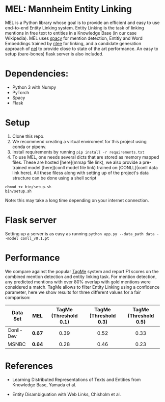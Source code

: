 # MEL: Mannheim Entity Linking
MEL is a Python library whose goal is to provide an efficient and easy to use end-to-end Entity Linking system.
Entity Linking is the task of linking mentions in free text to entities in a Knowledge Base (in our case Wikipedia).
MEL uses [spacy](https://spacy.io/) for mention detection, Entitiy and Word Embeddings trained by 
[ntee](https://github.com/studio-ousia/ntee) for linking, and a candidate generation approach of
[nel](https://github.com/wikilinks/nel) to provide close to state of the art performance. An easy to
setup (bare-bones) flask server is also included.

# Dependencies:
* Python 3 with Numpy
* PyTorch
* Spacy
* Flask


# Setup 

1. Clone this repo.
2. We recommend creating a virtual enviroment for this project using conda or pipenv.
3. Install requirements by running
```pip install -r requirements.txt```
4. To use MEL, one needs several dicts that are stored as memory mapped files. These are hosted [here](mmap file link), 
we also provide a pre-trained model [here](conll model file link) trained on [CONLL](conll data link here).
All these filess along with setting up of the project's data structure can be done using a shell script
```
chmod +x bin/setup.sh
bin/setup.sh
```
Note: this may take a long time depending on your internet connection.


# Flask server

Setting up a server is as easy as running
```python app.py --data_path data --model conll_v0.1.pt```

# Performance

We compare against the popular [TagMe](https://tagme.d4science.org/tagme/) system and report F1 scores on the combined
mention detection and entity linking task. For mention detection, any predicted mentions with over 80% overlap with 
gold mentions were considered a match. TagMe allows to filter Entity Linking using a confidence parameter, here we show
results for three different values for a fair comparison:

| Data Set  | MEL  | TagMe (Threshold 0.1) | TagMe (Threshold 0.3) | TagMe (Threshold 0.5) |
|-----------|:----:|:---------------------:|:---------------------:|:---------------------:|
| Conll-Dev | **0.67** |        0.39           |        0.52           |        0.33           |
| MSNBC     | **0.64** |        0.28           |        0.46           |        0.23           |




# References

* Learning Distributed Representations of Texts and Entities from Knowledge Base, Yamada et al.

* Entity Disambiguation with Web Links, Chisholm et al.